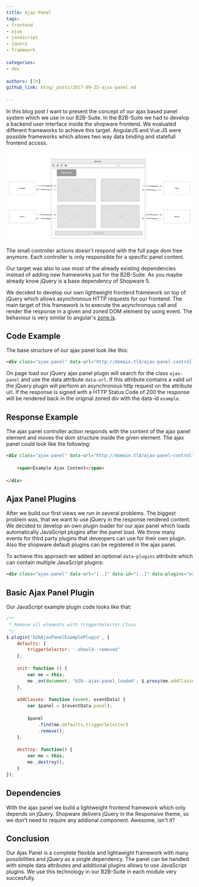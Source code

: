 ```yaml
---
title: Ajax Panel
tags:
- frontend
- ajax
- javascript
- jquery
- framework

categories:
- dev

authors: [lh]
github_link: blog/_posts/2017-09-25-ajax-panel.md

---
```


In this blog post I want to present the concept of our ajax based panel system which we use in our B2B-Suite.
In the B2B-Suite we had to develop a backend user interface inside the shopware frontend. 
We evaluated different frameworks to achieve this target. AngularJS and Vue.JS were possible frameworks which allows
two way data binding and statefull frontend access.

<img src="/blog/img/ajax-panel-abstract.svg" alt="image">

The small controller actions doesn't respond with the full page dom tree anymore. Each controller is only responsible for a
specific panel content.

Our target was also to use most of the already existing dependencies instead of adding new frameworks just for
the B2B-Suite. As you maybe already know jQuery is a base dependency of Shopware 5.

We decided to develop our own lightweight frontend framework on top of jQuery which allows asynchronous HTTP requests for our frontend.
The main target of this framework is to execute the asynchronous call and render the response in a given and zoned DOM element by using event.
The behaviour is very similar to angular's [zone.js](https://github.com/angular/zone.js).

## Code Example
The base structure of our ajax panel look like this:
```html
<div class="ajax-panel" data-url="http://domain.tld/ajax-panel-controller" data-id="example"></div>
```

On page load our jQuery ajax panel plugin will search for the class `ajax-panel` and use the data attribute `data-url`. 
If this attribute contains a valid url the jQuery plugin will perform an asynchronous http request on the attribute url. 
If the response is signed with a HTTP Status Code of 200 the response will be rendered back in the original zoned div with the data-id `example`.

## Response Example

The ajax panel controller action responds with the content of the ajax panel element and moves the dom structure inside the given element.
The ajax panel could look like the following:

```html
<div class="ajax-panel" data-url="http://domain.tld/ajax-panel-controller" data-id="example">

    <span>Example Ajax Content</span>

</div>
```

## Ajax Panel Plugins
After we build our first views we run in several problems. The biggest problem was, that we want to use jQuery in the 
response rendered content. We decided to develop an own plugin loader for our ajax panel which loads automatically
JavaScript plugins after the panel load. We throw many events for third party plugins that deveopers can use for their 
own plugin. Also the shopware default plugins can be registered in the ajax panel.

To achieve this approach we added an optional `data-plugins` attribute which can contain multiple JavaScript plugins:

```html
<div class="ajax-panel" data-url="[..]" data-id="[..]" data-plugins="examplePlugin"></div>
```

## Basic Ajax Panel Plugin
Our JavaScript example plugin code looks like that:

```javascript
/**
 * Remove all elements with triggerSelector Class
 */
$.plugin('b2bAjaxPanelExamplePlugin', {
    defaults: {
        triggerSelector: '.should--removed'
    },

    init: function () {
        var me = this;
        me._on(document, 'b2b--ajax-panel_loaded', $.proxy(me.addClasses, me));
    },

    addClasses: function (event, eventData) {
        var $panel = $(eventData.panel);

        $panel
            .find(me.defaults.triggerSelector)
            .remove();
    },

    destroy: function() {
        var me = this;
        me._destroy();
    }
});
```

## Dependencies
With the ajax panel we build a lightweight frontend framework which only depends on jQuery. Shopware delivers jQuery in the 
Responsive theme, so we don't need to require any addional component. Awesome, isn't it?

## Conclusion
Our Ajax Panel is a complete flexible and lightweight framework with many possibilities and jQuery as a single dependency. 
The panel can be handled with simple data attributes and additional plugins allows to use JavaScript plugins.
We use this technology in our B2B-Suite in each module very succesfully.